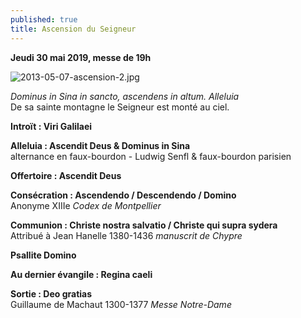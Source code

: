 ```yaml
---
published: true
title: Ascension du Seigneur
---
```

**Jeudi 30 mai 2019, messe de 19h**  

![2013-05-07-ascension-2.jpg]({{site.baseurl}}/images/2013-05-07-ascension-2.jpg)

*Dominus in Sina in sancto, ascendens in altum. Alleluia*  
De sa sainte montagne le Seigneur est monté au ciel.

**Introït : Viri Galilaei**

**Alleluia : Ascendit Deus & Dominus in Sina**  
alternance en faux-bourdon - Ludwig Senfl & faux-bourdon parisien

**Offertoire : Ascendit Deus**

**Consécration : Ascendendo / Descendendo / Domino**  
Anonyme XIIIe *Codex de Montpellier*

**Communion : Christe nostra salvatio / Christe qui supra sydera**  
Attribué à Jean Hanelle 1380-1436 *manuscrit de Chypre*

**Psallite Domino**  

**Au dernier évangile : Regina caeli**

**Sortie : Deo gratias**  
Guillaume de Machaut 1300-1377 *Messe Notre-Dame*

